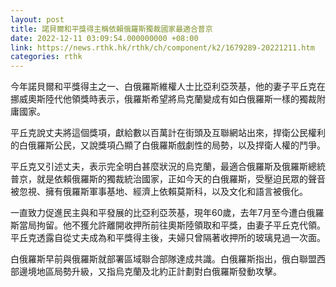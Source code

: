 ```yaml
---
layout: post
title: 諾貝爾和平獎得主稱依賴俄羅斯獨裁國家最適合普京
date: 2022-12-11 03:09:54.000000000 +08:00
link: https://news.rthk.hk/rthk/ch/component/k2/1679289-20221211.htm
categories: rthk
---
```


今年諾貝爾和平獎得主之一、白俄羅斯維權人士比亞利亞茨基，他的妻子平丘克在挪威奧斯陸代他領獎時表示，俄羅斯希望將烏克蘭變成有如白俄羅斯一樣的獨裁附庸國家。

平丘克說丈夫將這個獎項，獻給數以百萬計在街頭及互聯網站出來，捍衛公民權利的白俄羅斯公民，又說獎項凸顯了白俄羅斯戲劇性的局勢，以及捍衛人權的鬥爭。

平丘克又引述丈夫，表示完全明白甚麼狀況的烏克蘭，最適合俄羅斯及俄羅斯總統普京，就是依賴俄羅斯的獨裁統治國家，正如今天的白俄羅斯，受壓迫民眾的聲音被忽視、擁有俄羅斯軍事基地、經濟上依賴莫斯科，以及文化和語言被俄化。

一直致力促進民主與和平發展的比亞利亞茨基，現年60歲，去年7月至今遭白俄羅斯當局拘留。他不獲允許離開收押所前往奧斯陸領取和平獎，由妻子平丘克代領。平丘克透露自從丈夫成為和平獎得主後，夫婦只曾隔著收押所的玻璃見過一次面。

白俄羅斯早前與俄羅斯就部署區域聯合部隊達成共識。白俄羅斯指出，俄白聯盟西部邊境地區局勢升級，又指烏克蘭及北約正計劃對白俄羅斯發動攻擊。
